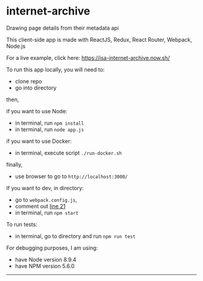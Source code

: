 # internet-archive
Drawing page details from their metadata api

This client-side app is made with ReactJS, Redux, React Router, Webpack, Node.js

For a live example, click here: https://isa-internet-archive.now.sh/

To run this app locally, you will need to:

- clone repo
- go into directory

then,

if you want to use Node:
- in terminal, run `npm install`
- in terminal, run `node app.js`

if you want to use Docker:
- in terminal, execute script `./run-docker.sh`

finally,
- use browser to go to `http://localhost:3000/`

If you want to dev, in directory:
- go to `webpack.config.js`,
- comment out [line 21](https://github.com/iisa/internet-archive/blob/master/webpack.config.js#L21)
- in terminal, run `npm start`

To run tests:
- in terminal, go to directory and run `npm run test`

For debugging purposes, I am using:
- have Node version 8.9.4
- have NPM version 5.6.0

-------


